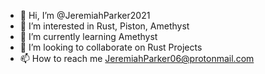 - 👋 Hi, I’m @JeremiahParker2021
- 👀 I’m interested in Rust, Piston, Amethyst
- 🌱 I’m currently learning Amethyst
- 💞️ I’m looking to collaborate on Rust Projects
- 📫 How to reach me JeremiahParker06@protonmail.com

<!---
JeremiahParker2021/JeremiahParker2021 is a ✨ special ✨ repository because its `README.md` (this file) appears on your GitHub profile.
You can click the Preview link to take a look at your changes.
--->
